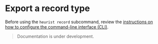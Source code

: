 # Export a record type

Before using the `heurist record` subcommand, review the [instructions on how to configure the command-line interface (CLI)](../index.md#configure-the-cli).

> Documentation is under development.
